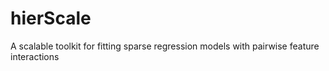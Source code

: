 # hierScale
A scalable toolkit for fitting sparse regression models with pairwise feature interactions
